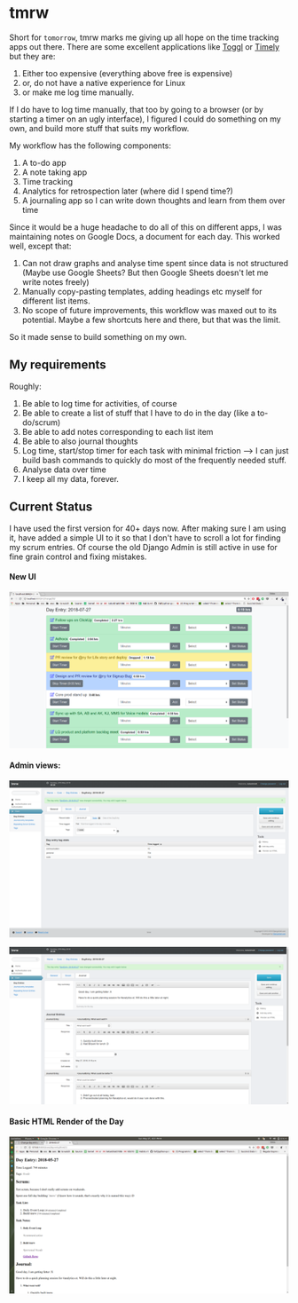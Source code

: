 # tmrw

Short for `tomorrow`, tmrw marks me giving up all hope on the time tracking apps out there. There are some excellent applications like [Toggl](https://toggl.com/) or [Timely](https://timelyapp.com) but they are:
1. Either too expensive (everything above free is expensive)
2. or, do not have a native experience for Linux
3. or make me log time manually.

If I do have to log time manually, that too by going to a browser (or by starting a timer on an ugly interface), I figured I could do something on my own, and build more stuff that suits my workflow.

My workflow has the following components:
1. A to-do app
2. A note taking app
3. Time tracking
4. Analytics for retrospection later (where did I spend time?)
5. A journaling app so I can write down thoughts and learn from them over time

Since it would be a huge headache to do all of this on different apps, I was maintaining notes on Google Docs, a document for each day. This worked well, except that:
1. Can not draw graphs and analyse time spent since data is not structured (Maybe use Google Sheets? But then Google Sheets doesn't let me write notes freely)
2. Manually copy-pasting templates, adding headings etc myself for different list items.
3. No scope of future improvements, this workflow was maxed out to its potential. Maybe a few shortcuts here and there, but that was the limit.

So it made sense to build something on my own.

## My requirements
Roughly:
1. Be able to log time for activities, of course
2. Be able to create a list of stuff that I have to do in the day (like a to-do/scrum)
3. Be able to add notes corresponding to each list item
4. Be able to also journal thoughts
5. Log time, start/stop timer for each task with minimal friction --> I can just build bash commands to quickly do most of the frequently needed stuff.
6. Analyse data over time
7. I keep all my data, forever.

## Current Status
I have used the first version for 40+ days now. After making sure I am using it, have added a simple UI to it so that I don't have to scroll a lot for finding my scrum entries. Of course the old Django Admin is still active in use for fine grain control and fixing mistakes.


#### New UI
![Frontend V1](img/frontend_v1.png)

#### Admin views:
![General Tab](img/v1_general.png)

![Journal Tab](img/v1_journal.png)

#### Basic HTML Render of the Day
![Basic HTML Render](img/v1_html_render.png)
